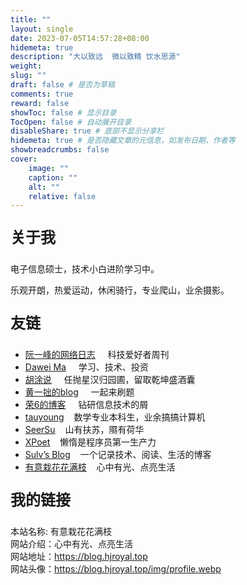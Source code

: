 ```yaml
---
title: ""
layout: single
date: 2023-07-05T14:57:28+08:00
hidemeta: true
description: "大以致远  微以致精 饮水思源"
weight:
slug: ""
draft: false # 是否为草稿
comments: true
reward: false
showToc: false # 显示目录
TocOpen: false # 自动展开目录
disableShare: true # 底部不显示分享栏
hidemeta: true # 是否隐藏文章的元信息，如发布日期、作者等
showbreadcrumbs: false
cover:
    image: ""
    caption: ""
    alt: ""
    relative: false
---
```

<!-- 

<div align=center>
<img src="https://s1.ax1x.com/2023/07/05/pCygSq1.jpg" width="60%" height="" title="滴水湖骑行" />
</div>  -->



<p style="font-size: 24px;font-weight:bold;text-align: left ;font-family:"sans-serif" >关于我</p>

电子信息硕士，技术小白进阶学习中。

乐观开朗，热爱运动，休闲骑行，专业爬山，业余摄影。

<p style="font-size: 24px;font-weight:bold;text-align: left ;font-family:"sans-serif" >友链</p>


<div class="friend">

- [阮一峰的网络日志](http://www.ruanyifeng.com/blog/) &nbsp;&nbsp;&nbsp; 科技爱好者周刊
- [Dawei Ma](https://www.bmpi.dev/) &nbsp;&nbsp;&nbsp; 学习、技术、投资
- [胡涂说](https://hutusi.com/) &nbsp;&nbsp;&nbsp; 任抛星汉归园圃，留取乾坤盛酒囊
- [黄一拙的blog](http://huangyizhuo.top/) &nbsp;&nbsp;&nbsp; 一起来刷题
- [荣6的博客](http://rong6.cn/) &nbsp;&nbsp;&nbsp; 钻研信息技术的屑
- [tauyoung](https://blog.tauyoung.top) &nbsp;&nbsp;&nbsp;数学专业本科生，业余搞搞计算机
- [SeerSu](https://seersu.me/)  &nbsp;&nbsp;&nbsp;山有扶苏，隰有荷华
- [XPoet](https://xpoet.cn/)  &nbsp;&nbsp;&nbsp;懒惰是程序员第一生产力
- [Sulv’s Blog](https://www.sulvblog.cn)     &nbsp;&nbsp;&nbsp;一个记录技术、阅读、生活的博客
- [有意栽花花满枝](https://blog.hjroyal.top)  &nbsp;&nbsp;&nbsp;心中有光、点亮生活

</div>


<p style="font-size: 24px;font-weight:bold;text-align: left ;font-family:"sans-serif" >我的链接</p>


本站名称: 有意栽花花满枝</br>
网站介绍：心中有光、点亮生活</br>
网站地址：https://blog.hjroyal.top</br>
网站头像：https://blog.hjroyal.top/img/profile.webp </br>

